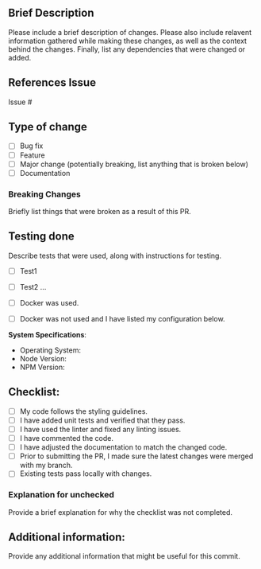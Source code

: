 ## Brief Description

Please include a brief description of changes. Please also include relavent information gathered while making these changes, as well as the context behind the changes. Finally, list any dependencies that were changed or added.

## References Issue

Issue #

## Type of change

- [ ] Bug fix
- [ ] Feature
- [ ] Major change (potentially breaking, list anything that is broken below)
- [ ] Documentation

### Breaking Changes

Briefly list things that were broken as a result of this PR.

## Testing done

Describe tests that were used, along with instructions for testing.

- [ ] Test1
- [ ] Test2
...

- [ ] Docker was used.
- [ ] Docker was not used and I have listed my configuration below.

**System Specifications**:
* Operating System:
* Node Version:
* NPM Version:

## Checklist:

- [ ] My code follows the styling guidelines.
- [ ] I have added unit tests and verified that they pass.
- [ ] I have used the linter and fixed any linting issues.
- [ ] I have commented the code.
- [ ] I have adjusted the documentation to match the changed code.
- [ ] Prior to submitting the PR, I made sure the latest changes were merged with my branch.
- [ ] Existing tests pass locally with changes.

### Explanation for unchecked

Provide a brief explanation for why the checklist was not completed.

## Additional information: 

Provide any additional information that might be useful for this commit.
